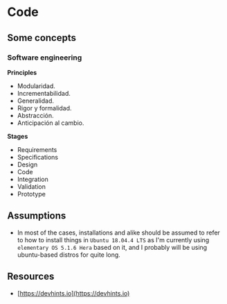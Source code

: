 # Code

## Some concepts

### Software engineering

**Principles**

* Modularidad. 
* Incrementabilidad. 
* Generalidad. 
* Rigor y formalidad. 
* Abstracción. 
* Anticipación al cambio. 

**Stages**

* Requirements
* Specifications
* Design
* Code
* Integration
* Validation
* Prototype

## Assumptions

* In most of the cases, installations and alike should be assumed to refer to how to install things in `Ubuntu 18.04.4 LTS` as I'm currently using `elementary OS 5.1.6 Hera`  based on it, and I probably will be using ubuntu-based distros for quite long.

## Resources

* [https://devhints.io](https://devhints.io)

